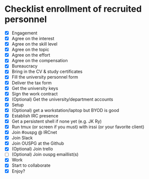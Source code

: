 # Checklist enrollment of recruited personnel

 * [x] Engagement
  * [x] Agree on the interest
  * [x] Agree on the skill level
  * [x] Agree on the topic
  * [x] Agree on the effort
  * [x] Agree on the compensation
 * [x] Bureaucracy
  * [x] Bring in the CV & study certificates
  * [x] Fill the university personnel form
  * [x] Deliver the tax form
  * [x] Get the university keys
  * [x] Sign the work contract
  * [x] (Optional) Get the university/department accounts
 * [x] Setup
  * [x] (Optional) get a workstation/laptop but BYOD is good
  * [x] Establish IRC presence
   * [x] Get a persistent shell if none yet (e.g. JK Ry)
   * [x] Run tmux (or screen if you must) with irssi (or your favorite client)
   * [x] Join #ouspg @ IRCnet
  * [x] Join Slack
  * [x] Join OUSPG at the Github
  * [x] (Optional) Join trello
  * [ ] (Optional) Join ouspg emaillist(s)
 * [x] Work
  * [x] Start to collaborate
  * [x] Enjoy?
